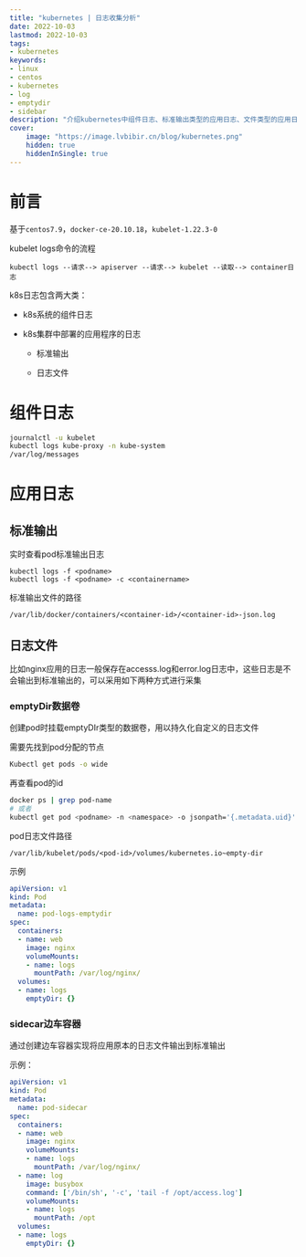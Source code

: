```yaml
---
title: "kubernetes | 日志收集分析" 
date: 2022-10-03
lastmod: 2022-10-03
tags: 
- kubernetes
keywords:
- linux
- centos
- kubernetes
- log
- emptydir
- sidebar
description: "介绍kubernetes中组件日志、标准输出类型的应用日志、文件类型的应用日志如何收集分析" 
cover:
    image: "https://image.lvbibir.cn/blog/kubernetes.png"
    hidden: true
    hiddenInSingle: true 
---
```

# 前言

基于`centos7.9`，`docker-ce-20.10.18`，`kubelet-1.22.3-0`

kubelet logs命令的流程

```
kubectl logs --请求--> apiserver --请求--> kubelet --读取--> container日志
```

k8s日志包含两大类：

- k8s系统的组件日志

- k8s集群中部署的应用程序的日志

  - 标准输出

  - 日志文件

# 组件日志

```bash
journalctl -u kubelet
kubectl logs kube-proxy -n kube-system
/var/log/messages
```

# 应用日志

## 标准输出

实时查看pod标准输出日志

```
kubectl logs -f <podname>
kubectl logs -f <podname> -c <containername>
```

标准输出文件的路径

```
/var/lib/docker/containers/<container-id>/<container-id>-json.log
```

## 日志文件

比如nginx应用的日志一般保存在accesss.log和error.log日志中，这些日志是不会输出到标准输出的，可以采用如下两种方式进行采集

### emptyDir数据卷

创建pod时挂载emptyDIr类型的数据卷，用以持久化自定义的日志文件

需要先找到pod分配的节点

```bash
Kubectl get pods -o wide
```

再查看pod的id

```bash
docker ps | grep pod-name 
# 或者
kubectl get pod <podname> -n <namespace> -o jsonpath='{.metadata.uid}'
```

pod日志文件路径

```
/var/lib/kubelet/pods/<pod-id>/volumes/kubernetes.io~empty-dir
```

示例

```yaml
apiVersion: v1
kind: Pod
metadata:
  name: pod-logs-emptydir
spec:
  containers:
  - name: web
    image: nginx
    volumeMounts:
    - name: logs
      mountPath: /var/log/nginx/
  volumes:
  - name: logs
    emptyDir: {}
```

### sidecar边车容器

通过创建边车容器实现将应用原本的日志文件输出到标准输出

示例：

```yaml
apiVersion: v1
kind: Pod
metadata:
  name: pod-sidecar
spec:
  containers:
  - name: web
    image: nginx
    volumeMounts:
    - name: logs
      mountPath: /var/log/nginx/
  - name: log
    image: busybox
    command: ['/bin/sh', '-c', 'tail -f /opt/access.log']
    volumeMounts:
    - name: logs
      mountPath: /opt
  volumes:
  - name: logs
    emptyDir: {}

```